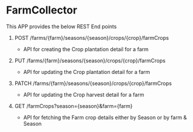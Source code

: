 # FarmCollector
This APP provides the below REST End points

1) POST /farms/{farm}/seasons/{season}/crops/{crop}/farmCrops
    - API for creating the Crop plantation detail for a farm
   
2) PUT /farms/{farm}/seasons/{season}/crops/{crop}/farmCrops
    - API for updating the Crop plantation detail for a farm
   
3) PATCH /farms/{farm}/seasons/{season}/crops/{crop}/farmCrops
    - API for updating the Crop harvest detail for a farm
   
4) GET /farmCrops?season={season}&farm={farm}
    - API for fetching the Farm crop details either by Season or by farm & Season
   

